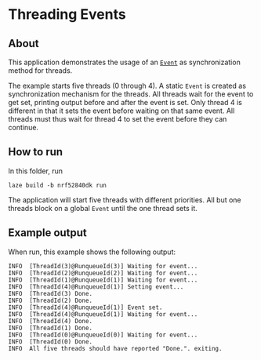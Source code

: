 # Threading Events

## About

This application demonstrates the usage of an
[`Event`](https://ariel-os.github.io/ariel-os/dev/docs/api/ariel_os/thread/sync/struct.Event.html)
as synchronization method for threads.

The example starts five threads (0 through 4).
A static `Event` is created as synchronization mechanism for the threads.
All threads wait for the event to get set,
printing output before and after the event is set.
Only thread 4 is different in that
it sets the event before waiting on that same event.
All threads must thus wait for thread 4 to set the event
before they can continue.

## How to run

In this folder, run

    laze build -b nrf52840dk run

The application will start five threads with different priorities.
All but one threads block on a global `Event` until the one thread sets it.

## Example output

When run, this example shows the following output:

    INFO  [ThreadId(3)@RunqueueId(3)] Waiting for event...
    INFO  [ThreadId(2)@RunqueueId(2)] Waiting for event...
    INFO  [ThreadId(1)@RunqueueId(1)] Waiting for event...
    INFO  [ThreadId(4)@RunqueueId(1)] Setting event...
    INFO  [ThreadId(3) Done.
    INFO  [ThreadId(2) Done.
    INFO  [ThreadId(4)@RunqueueId(1)] Event set.
    INFO  [ThreadId(4)@RunqueueId(1)] Waiting for event...
    INFO  [ThreadId(4) Done.
    INFO  [ThreadId(1) Done.
    INFO  [ThreadId(0)@RunqueueId(0)] Waiting for event...
    INFO  [ThreadId(0) Done.
    INFO  All five threads should have reported "Done.". exiting.
